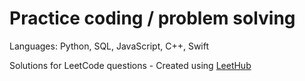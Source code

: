 # Practice coding / problem solving

Languages: Python, SQL, JavaScript, C++, Swift


Solutions for LeetCode questions - Created using [LeetHub](https://github.com/QasimWani/LeetHub)
